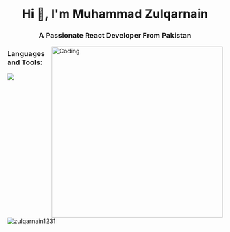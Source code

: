 
<h1 align="center">Hi 👋, I'm Muhammad Zulqarnain</h1>
<h3 align="center">A Passionate React Developer From Pakistan</h3>
<img align="right"alt="Coding"width="400"src="https://qph.cf2.quoracdn.net/main-qimg-fa7b4bdc3b2f73e749e5c2c646d4ae13">





<p align="left">
</p>

<h3 align="left">Languages and Tools:</h3>
<p align="left"> 
<a href="https://skillicons.dev">
    <img src="https://skillicons.dev/icons?i=git,react,nextjs,javascript,jquery,html,css,bootstrap,typescript,materialui,tailwindcss,mongodb,mysql,nodejs,expressjs,vscode,postman" />
  </a>
</p>

<p><img align="center" src="https://github-readme-stats.vercel.app/api/top-langs?username=zulqarnain1231&show_icons=true&locale=en&layout=compact" alt="zulqarnain1231" /></p>

